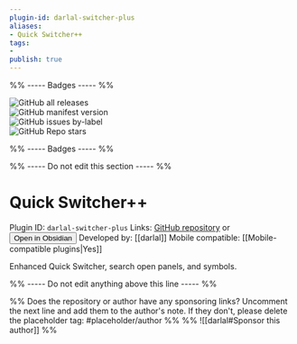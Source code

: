 ```yaml
---
plugin-id: darlal-switcher-plus
aliases:
- Quick Switcher++
tags: 
- 
publish: true
---
```


%% ----- Badges ----- %%

![GitHub all releases](https://img.shields.io/github/downloads/darlal/obsidian-switcher-plus/total?color=573E7A&logo=github&style=for-the-badge)   
![GitHub manifest version](https://img.shields.io/github/manifest-json/v/darlal/obsidian-switcher-plus?color=573E7A&logo=github&style=for-the-badge)   
![GitHub issues by-label](https://img.shields.io/github/issues/darlal/obsidian-switcher-plus/help%20wanted?color=573E7A&logo=github&style=for-the-badge)   
![GitHub Repo stars](https://img.shields.io/github/stars/darlal/obsidian-switcher-plus?color=573E7A&logo=github&style=for-the-badge)

%% ----- Badges ----- %%

%% ----- Do not edit this section ----- %%

# Quick Switcher++

Plugin ID: `darlal-switcher-plus`
Links: [GitHub repository](https://github.com/darlal/obsidian-switcher-plus) or [<button id=HH>Open in Obsidian</button>](obsidian://goto-plugin?id=darlal-switcher-plus)
Developed by: [[darlal]]
Mobile compatible: [[Mobile-compatible plugins|Yes]]

Enhanced Quick Switcher, search open panels, and symbols.

%% ----- Do not edit anything above this line ----- %% 

%% Does the repository or author have any sponsoring links? Uncomment the next line and add them to the author's note. If they don't, please delete the placeholder tag: #placeholder/author %%
%% ![[darlal#Sponsor this author]] %%
